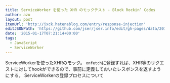 ```yaml
---
title: ServiceWorker を使った XHR のモックテスト - Block Rockin’ Codes
author: azu
layout: post
itemUrl: 'http://jxck.hatenablog.com/entry/response-injection'
editJSONPath: 'https://github.com/jser/jser.info/edit/gh-pages/data/2015/01/index.json'
date: '2015-01-17T07:21:14+00:00'
tags:
  - JavaScript
  - ServiceWorker
---
```

ServiceWorkerを使ったXHRのモック。
`onfetch`に登録すれば、XHR等のリクエストに対してhookができるので、事前に定義しておいたレスポンスを返すようにする。
ServiceWorkerの登録プロセスについて
